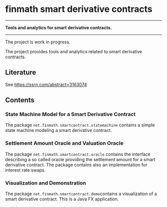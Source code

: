 # finmath smart derivative contracts

- - - -
**Tools and analytics for smart derivative contracts.**
- - - -

The project is work in progress.

The project provides tools and analytics related to smart derivative contracts.

## Literature

See https://ssrn.com/abstract=3163074

## Contents

### State Machine Model for a Smart Derivative Contract

The package `net.finmath.smartcontract.statemachine` contains a simple state machine modeling a smart derivative
contract.

### Settlement Amount Oracle and Valuation Oracle

The package `net.finmath.smartcontract.oracle` contains the interface describing a so called oracle providing the
settlement amount for a smart derivative contract. The package contains also an implementation for interest rate swaps.

### Visualization and Demonstration

The package `net.finmath.smartcontract.demo`contains a visualization of a smart derivative contract. This is a Java FX
application.

